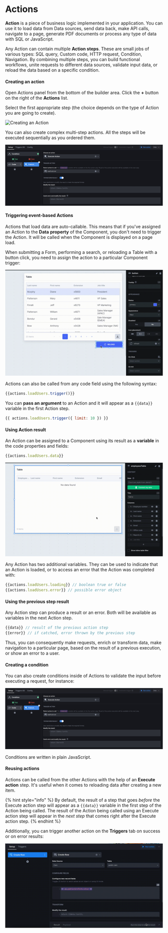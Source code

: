 # Actions

**Action** is a piece of business logic implemented in your application. You can use it to load data from Data sources, send data back, make API calls, navigate to a page, generate PDF documents or process any type of data with SQL or JavaScript.

Any Action can contain multiple **Action steps**. These are small jobs of various types: SQL query, Custom code, HTTP request, Condition, Navigation. By combining multiple steps, you can build functional workflows, unite requests to different data sources, validate input data, or reload the data based on a specific condition.

#### Creating an action

Open Actions panel from the bottom of the builder area. Click the **+** button on the right of the **Actions** list.

Select the first appropriate step (the choice depends on the type of Action you are going to create).&#x20;

![Creating an Action](../../.gitbook/assets/loadOpt.gif)

You can also create complex multi-step actions. All the steps will be executed sequentially as you ordered them.

![Adding the next step](<../../.gitbook/assets/Screenshot 2022-04-26 at 15.41.42.png>)

#### Triggering event-based Actions

Actions that load data are auto-callable. This means that if you've assigned an Action to the **Data** **property** of the Component, you don't need to trigger the Action. It will be called when the Component is displayed on a page load.

When submitting a Form, performing a search, or reloading a Table with a button click, you need to assign the action to a particular Component trigger:

![Assigning an Action](<../../.gitbook/assets/buttonOpt (1).gif>)

Actions can also be called from any code field using the following syntax:

```javascript
{{actions.loadUsers.trigger()}}
```

You can **pass an argument** to an Action and it will appear as a `{{data}}` variable in the first Action step.

```javascript
{{ actions.loadUsers.trigger({ limit: 10 }) }}
```

#### Using Action result

An Action can be assigned to a Component using its result as a **variable** in the code properties and fields:

```javascript
{{actions.loadUsers.data}}
```

![Using Action result](../../.gitbook/assets/tabOpt.gif)

Any Action has two additional variables. They can be used to indicate that an Action is loaded, or to access an error that the Action was completed with:

```javascript
{{actions.loadUsers.loading}} // boolean true or false
{{actions.loadUsers.error}} // possible error object
```

#### Using the previous step result

Any Action step can produce a result or an error. Both will be available as variables in the next Action step.

```javascript
{{data}} // result of the previous action step
{{error}} // if catched, error thrown by the previous step
```

Thus, you can consequently make requests, enrich or transform data, make navigation to a particular page, based on the result of a previous execution, or show an error to a user.

#### Creating a condition

You can also create conditions inside of Actions to validate the input before executing a request, for instance:

![Adding a condition](<../../.gitbook/assets/Screenshot 2022-04-26 at 15.41.42.png>)

Conditions are written in plain JavaScript.

#### Reusing actions

Actions can be called from the other Actions with the help of an **Execute action** step. It's useful when it comes to reloading data after creating a new item.

{% hint style="info" %}
By default, the result of a step that goes _before_ the Execute action step will appear as a `{{data}}` variable in the first step of the Action being called. The result of the Action being called using an Execute action step will appear in the _next step_ that comes right after the Execute action step.
{% endhint %}

Additionally, you can trigger another action on the **Triggers** tab on success or on error results:

![](../../.gitbook/assets/triggers.gif)
